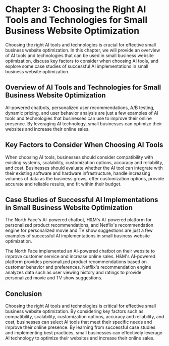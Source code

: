 Chapter 3: Choosing the Right AI Tools and Technologies for Small Business Website Optimization
===============================================================================================

Choosing the right AI tools and technologies is crucial for effective small business website optimization. In this chapter, we will provide an overview of AI tools and technologies that can be used in small business website optimization, discuss key factors to consider when choosing AI tools, and explore some case studies of successful AI implementations in small business website optimization.

Overview of AI Tools and Technologies for Small Business Website Optimization
-----------------------------------------------------------------------------

AI-powered chatbots, personalized user recommendations, A/B testing, dynamic pricing, and user behavior analysis are just a few examples of AI tools and technologies that businesses can use to improve their online presence. By leveraging AI technology, small businesses can optimize their websites and increase their online sales.

Key Factors to Consider When Choosing AI Tools
----------------------------------------------

When choosing AI tools, businesses should consider compatibility with existing systems, scalability, customization options, accuracy and reliability, and cost. Businesses should evaluate whether the AI tool can integrate with their existing software and hardware infrastructure, handle increasing volumes of data as the business grows, offer customization options, provide accurate and reliable results, and fit within their budget.

Case Studies of Successful AI Implementations in Small Business Website Optimization
------------------------------------------------------------------------------------

The North Face's AI-powered chatbot, H\&M's AI-powered platform for personalized product recommendations, and Netflix's recommendation engine for personalized movie and TV show suggestions are just a few examples of successful AI implementations in small business website optimization.

The North Face implemented an AI-powered chatbot on their website to improve customer service and increase online sales. H\&M's AI-powered platform provides personalized product recommendations based on customer behavior and preferences. Netflix's recommendation engine analyzes data such as user viewing history and ratings to provide personalized movie and TV show suggestions.

Conclusion
----------

Choosing the right AI tools and technologies is critical for effective small business website optimization. By considering key factors such as compatibility, scalability, customization options, accuracy and reliability, and cost, businesses can select AI tools that meet their specific needs and improve their online presence. By learning from successful case studies and implementing best practices, small businesses can effectively leverage AI technology to optimize their websites and increase their online sales.
